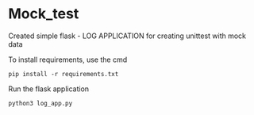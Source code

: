 # Mock_test

Created simple flask - LOG APPLICATION 
for creating unittest with mock data

To install requirements, use the cmd

    pip install -r requirements.txt

Run the flask application

    python3 log_app.py